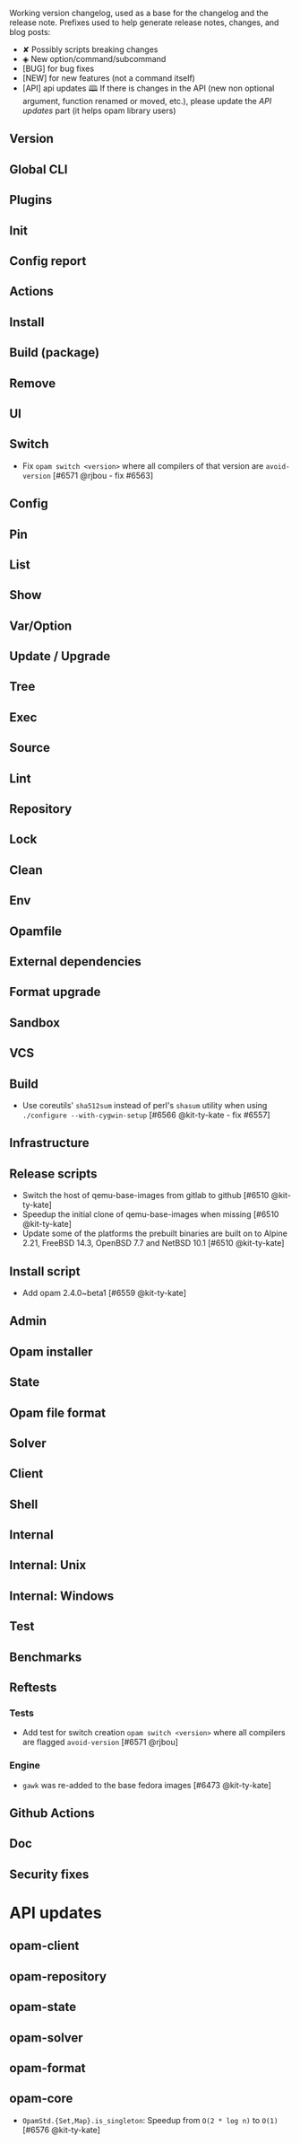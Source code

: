 Working version changelog, used as a base for the changelog and the release
note.
Prefixes used to help generate release notes, changes, and blog posts:
* ✘ Possibly scripts breaking changes
* ◈ New option/command/subcommand
* [BUG] for bug fixes
* [NEW] for new features (not a command itself)
* [API] api updates 🕮
If there is changes in the API (new non optional argument, function renamed or
moved, etc.), please update the _API updates_ part (it helps opam library
users)

## Version

## Global CLI

## Plugins

## Init

## Config report

## Actions

## Install

## Build (package)

## Remove

## UI

## Switch
  * Fix `opam switch <version>` where all compilers of that version are `avoid-version` [#6571 @rjbou - fix #6563]

## Config

## Pin

## List

## Show

## Var/Option

## Update / Upgrade

## Tree

## Exec

## Source

## Lint

## Repository

## Lock

## Clean

## Env

## Opamfile

## External dependencies

## Format upgrade

## Sandbox

## VCS

## Build
  * Use coreutils' `sha512sum` instead of perl's `shasum` utility when using `./configure --with-cygwin-setup` [#6566 @kit-ty-kate - fix #6557]

## Infrastructure

## Release scripts
  * Switch the host of qemu-base-images from gitlab to github [#6510 @kit-ty-kate]
  * Speedup the initial clone of qemu-base-images when missing [#6510 @kit-ty-kate]
  * Update some of the platforms the prebuilt binaries are built on to Alpine 2.21, FreeBSD 14.3, OpenBSD 7.7 and NetBSD 10.1 [#6510 @kit-ty-kate]

## Install script
  * Add opam 2.4.0~beta1 [#6559 @kit-ty-kate]

## Admin

## Opam installer

## State

## Opam file format

## Solver

## Client

## Shell

## Internal

## Internal: Unix

## Internal: Windows

## Test

## Benchmarks

## Reftests
### Tests
  * Add test for switch creation `opam switch <version>` where all compilers are flagged `avoid-version` [#6571 @rjbou]

### Engine
  * `gawk` was re-added to the base fedora images [#6473 @kit-ty-kate]

## Github Actions

## Doc

## Security fixes

# API updates
## opam-client

## opam-repository

## opam-state

## opam-solver

## opam-format

## opam-core
  * `OpamStd.{Set,Map}.is_singleton`: Speedup from `O(2 * log n)` to `O(1)` [#6576 @kit-ty-kate]
